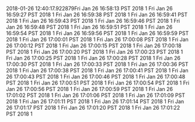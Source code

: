 2018-01-26 12:40:17.922879Fri Jan 26 16:58:13 PST 2018 1
Fri Jan 26 16:59:27 PST 2018 1
Fri Jan 26 16:59:38 PST 2018 1
Fri Jan 26 16:59:41 PST 2018 1
Fri Jan 26 16:59:43 PST 2018 1
Fri Jan 26 16:59:46 PST 2018 1
Fri Jan 26 16:59:48 PST 2018 1
Fri Jan 26 16:59:51 PST 2018 1
Fri Jan 26 16:59:54 PST 2018 1
Fri Jan 26 16:59:56 PST 2018 1
Fri Jan 26 16:59:59 PST 2018 1
Fri Jan 26 17:00:01 PST 2018 1
Fri Jan 26 17:00:08 PST 2018 1
Fri Jan 26 17:00:12 PST 2018 1
Fri Jan 26 17:00:15 PST 2018 1
Fri Jan 26 17:00:18 PST 2018 1
Fri Jan 26 17:00:20 PST 2018 1
Fri Jan 26 17:00:23 PST 2018 1
Fri Jan 26 17:00:25 PST 2018 1
Fri Jan 26 17:00:28 PST 2018 1
Fri Jan 26 17:00:30 PST 2018 1
Fri Jan 26 17:00:33 PST 2018 1
Fri Jan 26 17:00:36 PST 2018 1
Fri Jan 26 17:00:38 PST 2018 1
Fri Jan 26 17:00:41 PST 2018 1
Fri Jan 26 17:00:43 PST 2018 1
Fri Jan 26 17:00:46 PST 2018 1
Fri Jan 26 17:00:48 PST 2018 1
Fri Jan 26 17:00:51 PST 2018 1
Fri Jan 26 17:00:54 PST 2018 1
Fri Jan 26 17:00:56 PST 2018 1
Fri Jan 26 17:00:59 PST 2018 1
Fri Jan 26 17:01:02 PST 2018 1
Fri Jan 26 17:01:06 PST 2018 1
Fri Jan 26 17:01:09 PST 2018 1
Fri Jan 26 17:01:11 PST 2018 1
Fri Jan 26 17:01:14 PST 2018 1
Fri Jan 26 17:01:17 PST 2018 1
Fri Jan 26 17:01:20 PST 2018 1
Fri Jan 26 17:01:22 PST 2018 1
